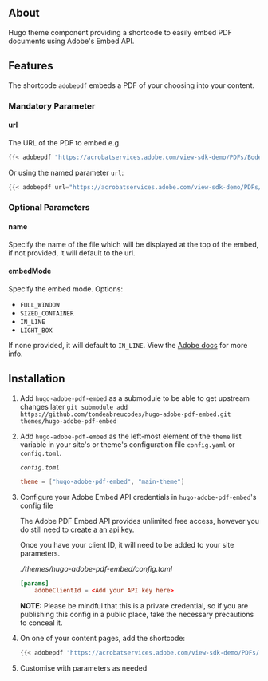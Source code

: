 ## About
Hugo theme component providing a shortcode to easily embed PDF documents using Adobe's Embed API.

## Features
The shortcode `adobepdf` embeds a PDF of your choosing into your content.

### Mandatory Parameter
#### url
The URL of the PDF to embed e.g.
```go
{{< adobepdf "https://acrobatservices.adobe.com/view-sdk-demo/PDFs/Bodea%20Brochure.pdf" >}}
```
Or using the named parameter `url`:
```go
{{< adobepdf url="https://acrobatservices.adobe.com/view-sdk-demo/PDFs/Bodea%20Brochure.pdf" >}}
```

### Optional Parameters
#### name
Specify the name of the file which will be displayed at the top of the embed, if not provided, it will default to the url.

#### embedMode
Specify the embed mode. Options:
- `FULL_WINDOW`
- `SIZED_CONTAINER`
- `IN_LINE`
- `LIGHT_BOX`

If none provided, it will default to `IN_LINE`. View the [Adobe docs](https://developer.adobe.com/document-services/docs/overview/pdf-embed-api/howtos/#embed-modes) for more info.

## Installation

1. Add `hugo-adobe-pdf-embed` as a submodule to be able to get upstream changes later `git submodule add https://github.com/tomdeabreucodes/hugo-adobe-pdf-embed.git themes/hugo-adobe-pdf-embed`
2. Add `hugo-adobe-pdf-embed` as the left-most element of the `theme` list variable in your site's or theme's configuration file `config.yaml` or `config.toml`. 
    
    *`config.toml`*
    ```toml
    theme = ["hugo-adobe-pdf-embed", "main-theme"]
    ```
3. Configure your Adobe Embed API credentials in `hugo-adobe-pdf-embed`'s config file

    The Adobe PDF Embed API provides unlimited free access, however you do still need to [create a an api key](https://acrobatservices.adobe.com/dc-integration-creation-app-cdn/main.html?api=pdf-embed-api).

    Once you have your client ID, it will need to be added to your site parameters.

    *./themes/hugo-adobe-pdf-embed/config.toml*
    ```toml
    [params]
        adobeClientId = <Add your API key here>
    ```
    **NOTE:** Please be mindful that this is a private credential, so if you are publishing this config in a public place, take the necessary precautions to conceal it.

4. On one of your content pages, add the shortcode:
    ```go
    {{< adobepdf "https://acrobatservices.adobe.com/view-sdk-demo/PDFs/Bodea%20Brochure.pdf" >}}
    ```
5. Customise with parameters as needed
